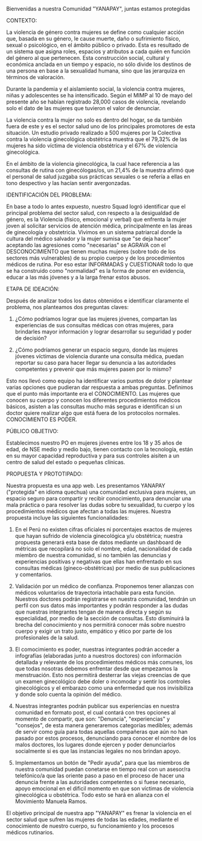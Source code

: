 Bienvenidas a nuestra Comunidad "YANAPAY", juntas estamos protegidas

CONTEXTO:

La violencia de género contra mujeres se define como cualquier acción que, basada en su género, le cause muerte, daño o sufrimiento físico, sexual o psicológico, en el ámbito público o privado. Esta es resultado de un sistema que asigna roles, espacios y atributos a cada quién en función del género al que pertenecen. Esta construcción social, cultural y económica anclada en un tiempo y espacio, no sólo divide los destinos de una persona en base a la sexualidad humana, sino que las jerarquiza en términos de valoración.

Durante la pandemia y el aislamiento social, la violencia contra mujeres, niñas y adolescentes se ha intensificado. Según el MIMP al 10 de mayo del presente año se habían registrado 28,000 casos de violencia, revelando solo el dato de las mujeres que tuvieron el valor de denunciar.

La violencia contra la mujer no solo es dentro del hogar, se da también fuera de este y es el sector salud uno de los principales promotores de esta situación. Un estudio privado realizado a 500 mujeres por la Colectiva contra la violencia ginecológica obstétrica muestra que el 79,32% de las mujeres ha sido víctima de violencia obstétrica y el 67% de violencia ginecológica. 

En el ámbito de la violencia ginecológica, la cual hace referencia a las consultas de rutina con ginecólogas/os, un 21,4% de la muestra afirmó que el personal de salud juzgaba sus prácticas sexuales o se refería a ellas en tono despectivo y las hacían sentir avergonzadas.

IDENTIFICACIÓN DEL PROBLEMA:

En base a todo lo antes expuesto, nuestro Squad logró identificar que el principal problema del sector salud, con respecto a la desigualdad de género, es la Violencia (fisico, emocional y verbal) que enfrenta la mujer joven al solicitar servicios de atención médica, principalmente en las áreas de ginecología y obstetricia. Vivimos en un sistema patriarcal donde la cultura del médico salvador y la mujer sumisa  que "se deja hacer" aceptando las agresiones como "necesarias" se AGRAVA con el DESCONOCIMIENTO que tienen muchas mujeres (sobre todo de los sectores más vulnerables) de su propio cuerpo y de los procedimientos médicos de rutina. Por eso estar INFORMADAS y CUESTIONAR todo lo que se ha construido como "normalidad" es la forma de poner en evidencia, educar a las más jóvenes y a la larga frenar estos abusos.

ETAPA DE IDEACIÓN:

Después de analizar todos los datos obtenidos e identificar claramente el problema, nos planteamos dos preguntas claves: 

1. ¿Cómo podríamos lograr que las mujeres jóvenes, compartan las experiencias de sus consultas médicas con otras mujeres, para brindarles mayor información y lograr desarrollar su seguridad y poder de decisión?

2. ¿Cómo podríamos generar un espacio seguro, donde las mujeres jóvenes víctimas de violencia durante una consulta médica, puedan reportar su caso para hacer llegar su denuncia a las autoridades competentes y prevenir que más mujeres pasen por lo mismo?

Esto nos llevó como equipo ha identificar varios puntos de dolor y plantear varias opciones que pudieran dar respuesta a ambas preguntas. Definimos que el punto más importante era el CONOCIMIENTO. Las mujeres que conocen su cuerpo y conocen los diferentes procedimientos médicos básicos, asisten a las consultas mucho más seguras e identifican si un doctor quiere realizar algo que está fuera de los protocolos normales. CONOCIMIENTO ES PODER.

PÚBLICO OBJETIVO:

Establecimos nuestro PO en mujeres jóvenes entre los 18 y 35 años de edad, de NSE medio y medio bajo, tienen contacto con la tecnología, están en su mayor capacidad reproductiva y para sus controles aisiten a un centro de salud del estado o pequeñas clínicas.
       
PROPUESTA Y PROTOTIPADO:

Nuestra propuesta es una app web. Les presentamos YANAPAY ("protegida" en idioma quechua) una comunidad exclusiva para mujeres, un espacio seguro para compartir y recibir conocimiento, para denunciar una mala práctica o para resolver las dudas sobre tu sexualidad, tu cuerpo y los procedimientos médicos que afectan a todas las mujeres.
Nuestra propuesta incluye las siguientes funcionalidades: 

1. En el Perú no existen cifras oficiales ni porcentajes exactos de mujeres que hayan sufrido de violencia ginecológica y/u obstétrica; nuestra propuesta generará esta base de datos mediante un dashboard de métricas que recopilará no solo el nombre, edad, nacionalidad de cada miembro de nuestra comunidad, si no también las denuncias y experiencias positivas y negativas que ellas han enfrentado en sus consultas médicas (gineco-obstétricas) por medio de sus publicaciones y comentarios.

2. Validación por un médico de confianza. Proponemos tener alianzas con médicos voluntarios de trayectoria intachable para esta función. Nuestros doctores podrán registrarse en nuestra comunidad, tendrán un perfil con sus datos más importantes y podrán responder a las dudas que nuestras integrantes tengan de manera directa y según su especialidad, por medio de la sección de consultas. Esto disminuirá la brecha del conocimiento y nos permitirá conocer más sobre nuestro cuerpo y exigir un trato justo, empático y ético por parte de los profesionales de la salud.

3. El comocimiento es poder, nuestras integrantes podrán acceder a infografías (elaboradas junto a nuestros doctores) con información detallada y relevante de los procedimientos médicos más comunes, los que todas nosotras debemos enfrentar desde que empezamos la menstruación. Esto nos permitirá desterrar las viejas creencias de que un examen ginecológico debe doler o incomodar y sentir los controles ginecológicos y el embarazo como una enfermedad que nos invisibiliza y donde solo cuenta la opinión del médico.

4. Nuestras integrantes podrán publicar sus experiencias en nuestra comunidad en formato post, el cual contará con tres opciones al momento de compartir, que son: "Denuncia", "experiencias" y "consejos", de esta manera generaremos categorías medibles; además de servir como guía para todas aquellas compañeras que aún no han pasado por estos procesos, denunciando para conocer el nombre de los malos doctores, los lugares donde ejercen y poder denunciarlos socialmente si es que las instancias legales no nos brindan apoyo.

5. Implementamos un botón de "Pedir ayuda", para que las miembros de nuestra comunidad puedan conetarse en tiempo real con un asesor/ra telefónico/a que las oriente paso a paso en el proceso de hacer una denuncia frente a las autoridades competentes o si fuese necesario, apoyo emocional en el dificil momento en que son víctimas de violencia ginecológica u obstétrica. Todo esto se hará en alianza con el Movimiento Manuela Ramos.

El objetivo principal de nuestra app "YANAPAY" es frenar la violencia en el sector salud que sufren las mujeres de todas las edades, mediante el conocimiento de nuestro cuerpo, su funcionamiento y los procesos médicos rutinarios.



